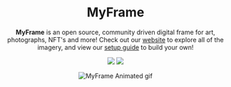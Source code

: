<h1 align='center'> MyFrame</h1>

<p align='center'>
  <b>MyFrame</b> is an open source, community driven digital frame for art, photographs, NFT's and more! Check out our <a href="https://troy.pythonanywhere.com/home">website</a> to explore all of the imagery, and view our <a href="https://troy.pythonanywhere.com/setup">setup guide</a> to build your own!
</p>
<p align='center'>
  <img src='https://img.shields.io/github/repo-size/troylouis/MyFrame'>
  <img src="https://img.shields.io/github/license/troylouis/myframe">
</p>

<p align='center'>
  <img src ='https://media.giphy.com/media/0Cizl7v9k9y5fl3qW7/giphy.gif' alt='MyFrame Animated gif'>
</p>

